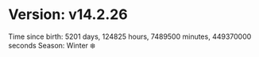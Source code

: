 # Version: v14.2.26
Time since birth: 5201 days, 124825 hours, 7489500 minutes, 449370000 seconds
Season: Winter ❄️
